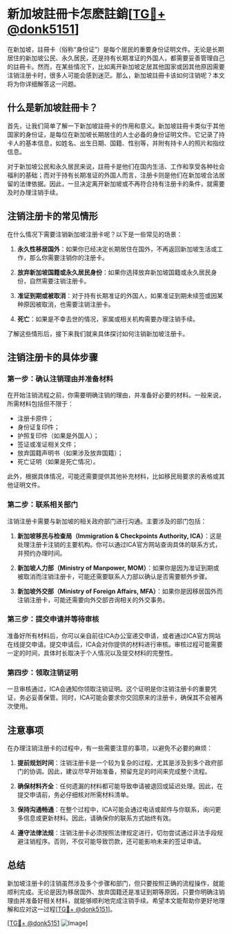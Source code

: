 # 新加坡註冊卡怎麽註銷[[TG💪+ @donk5151](https://t.me/s/donk5151)]

在新加坡，註冊卡（俗称“身份证”）是每个居民的重要身份证明文件。无论是长期居住的新加坡公民、永久居民，还是持有长期准证的外国人，都需要妥善管理自己的註冊卡。然而，在某些情况下，比如离开新加坡定居其他国家或因其他原因需要注销注册卡时，很多人可能会感到迷茫。那么，新加坡註冊卡该如何注销呢？本文将为你详细解答这一问题。

## 什么是新加坡註冊卡？

首先，让我们简单了解一下新加坡註冊卡的作用和意义。新加坡註冊卡类似于其他国家的身份证，是每位在新加坡长期居住的人士必备的身份证明文件。它记录了持卡人的基本信息，如姓名、出生日期、国籍、性别等，并附有持卡人的照片和指纹信息。

对于新加坡公民和永久居民来说，註冊卡是他们在国内生活、工作和享受各种社会福利的基础；而对于持有长期准证的外国人而言，注册卡则是他们在新加坡合法居留的法律依据。因此，一旦决定离开新加坡或不再符合持有注册卡的条件，就需要及时办理注销手续。

## 注销注册卡的常见情形

在什么情况下需要注销新加坡注册卡呢？以下是一些常见的场景：

1. **永久性移居国外**：如果你已经决定长期居住在国外，不再返回新加坡生活或工作，那么你需要注销你的注册卡。
   
2. **放弃新加坡国籍或永久居民身份**：如果你选择放弃新加坡国籍或永久居民身份，自然需要注销注册卡。

3. **准证到期或被取消**：对于持有长期准证的外国人，如果准证到期未续签或因某种原因被取消，也需要注销注册卡。

4. **死亡**：如果是不幸去世的情况，家属或相关机构需要办理注销手续。

了解这些情形后，接下来我们就来具体探讨如何注销新加坡注册卡。

## 注销注册卡的具体步骤

### 第一步：确认注销理由并准备材料

在开始注销流程之前，你需要明确注销的理由，并准备好必要的材料。一般来说，所需材料包括但不限于：

- 注册卡原件；
- 身份证复印件；
- 护照复印件（如果是外国人）；
- 签证或准证相关文件；
- 放弃国籍声明书（如果涉及放弃国籍）；
- 死亡证明（如果是死亡情况）。

此外，根据具体情况，可能还需要提供其他补充材料，比如移民局要求的表格或其他证明文件。

### 第二步：联系相关部门

注销注册卡需要与新加坡的相关政府部门进行沟通。主要涉及的部门包括：

1. **新加坡移民与检查局（Immigration & Checkpoints Authority, ICA）**：这是处理注册卡注销的主要机构。你可以通过ICA官方网站查询具体的联系方式，并预约办理时间。

2. **新加坡人力部（Ministry of Manpower, MOM）**：如果你是因为准证到期或被取消而注销注册卡，可能还需要联系人力部以确认是否需要额外步骤。

3. **新加坡外交部（Ministry of Foreign Affairs, MFA）**：如果你是因移居国外而注销注册卡，可能还需要向外交部咨询相关的外交事务。

### 第三步：提交申请并等待审核

准备好所有材料后，你可以亲自前往ICA办公室递交申请，或者通过ICA官方网站在线提交申请。提交申请后，ICA会对你提供的材料进行审核。审核过程可能需要一定的时间，具体时长取决于个人情况以及提交材料的完整性。

### 第四步：领取注销证明

一旦审核通过，ICA会通知你领取注销证明。这个证明是你注销注册卡的重要凭证，务必妥善保管。同时，ICA可能会要求你交回原来的注册卡，确保其不会被再次使用。

## 注意事项

在办理注销注册卡的过程中，有一些需要注意的事项，以避免不必要的麻烦：

1. **提前规划时间**：注销注册卡是一个较为复杂的过程，尤其是涉及到多个政府部门的协调。因此，建议尽早开始准备，预留充足的时间来完成整个流程。

2. **确保材料齐全**：任何遗漏的材料都可能导致申请被退回或延迟处理。因此，在提交申请前，务必仔细核对所需材料清单。

3. **保持沟通畅通**：在整个过程中，ICA可能会通过电话或邮件与你联系，询问更多信息或更新材料。因此，请确保你的联系方式始终有效。

4. **遵守法律法规**：注销注册卡必须按照法律规定进行，切勿尝试通过非法手段规避注销程序。否则，不仅可能导致罚款，还可能影响未来的签证申请。

## 总结

新加坡注册卡的注销虽然涉及多个步骤和部门，但只要按照正确的流程操作，就能顺利完成。无论是因为移居国外、放弃国籍还是准证到期等原因，只要你明确注销理由并准备好相关材料，就能够顺利地完成注销手续。希望本文能帮助你更好地理解和应对这一过程[[TG💪+ @donk5151](https://t.me/s/donk5151)]。

[[TG💪+ @donk5151](https://t.me/s/donk5151) ![Image](https://i.postimg.cc/rwNCRYN7/Snipaste-2025-04-30-17-27-05.png)]